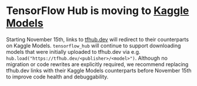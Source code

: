 # TensorFlow Hub is moving to [Kaggle Models](https://kaggle.com/models)

Starting November 15th, links to [tfhub.dev](https://tfhub.dev) will redirect to
their counterparts on Kaggle Models. `tensorflow_hub` will continue to support
downloading models that were initially uploaded to tfhub.dev via e.g.
`hub.load("https://tfhub.dev/<publisher>/<model>")`. Although no migration or
code rewrites are explicitly required, we recommend replacing tfhub.dev links
with their Kaggle Models counterparts before November 15th to improve code
health and debuggability.